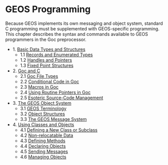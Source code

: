 # GEOS Programming

Because GEOS implements its own messaging and object system, standard C programming must be supplemented with GEOS-specific programming. This chapter describes the syntax and commands available to GEOS programmers in the Goc preprocessor.

* 1\. [Basic Data Types and Structures](GOCLanguage_1.md)
  * 1.1 [Records and Enumerated Types](GOCLanguage_2.md)
  * 1.2 [Handles and Pointers](GOCLanguage_3.md)
  * 1.3 [Fixed Point Structures](GOCLanguage_4.md)
* 2\. [Goc and C](GOCLanguage_5.md)
  * 2.1 [Goc File Types](GOCLanguage_6.md)
  * 2.2 [Conditional Code in Goc](GOCLanguage_7.md)
  * 2.3 [Macros in Goc](GOCLanguage_8.md)
  * 2.4 [Using Routine Pointers in Goc](GOCLanguage_9.md)
  * 2.5 [Esoteric Source-Code Management](GOCLanguage_a.md)
* 3\. [The GEOS Object System](GOCLanguage_b.md)
  * 3.1 [GEOS Terminology](GOCLanguage_c.md)
  * 3.2 [Object Structures](GOCLanguage_d.md)
  * 3.3 [The GEOS Message System](GOCLanguage_e.md)
* 4\. [Using Classes and Objects](GOCLanguage_f.md)
  * 4.1 [Defining a New Class or Subclass](GOCLanguage_10.md)
  * 4.2 [Non-relocatable Data](GOCLanguage_11.md)
  * 4.3 [Defining Methods](GOCLanguage_12.md)
  * 4.4 [Declaring Objects](GOCLanguage_13.md)
  * 4.5 [Sending Messages](GOCLanguage_14.md)
  * 4.6 [Managing Objects](GOCLanguage_15.md)
